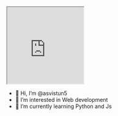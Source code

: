 <iframe src="https://asvistun5.github.io/" width="200" height="200"></iframe>

- 👋 Hi, I’m @asvistun5
- 👀 I’m interested in Web development
- 🌱 I’m currently learning Python and Js

